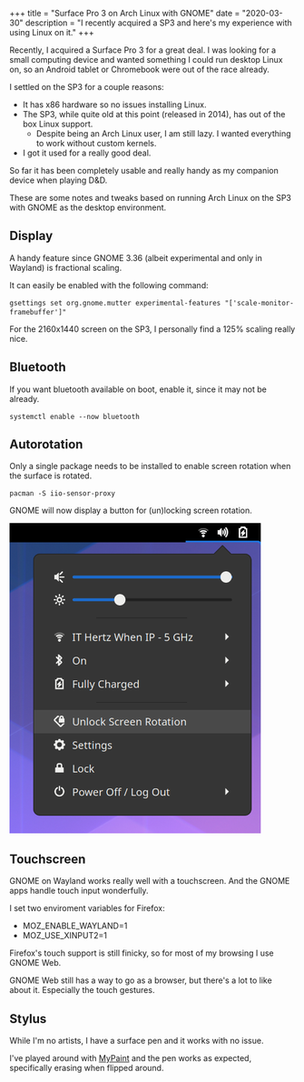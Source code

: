 +++
title = "Surface Pro 3 on Arch Linux with GNOME"
date = "2020-03-30"
description = "I recently acquired a SP3 and here's my experience with using Linux on it."
+++

Recently, I acquired a Surface Pro 3 for a great deal. I was looking for a small computing device and wanted something I could run desktop Linux on, so an Android tablet or Chromebook were out of the race already.

I settled on the SP3 for a couple reasons:
+ It has x86 hardware so no issues installing Linux.
+ The SP3, while quite old at this point (released in 2014), has out of the box Linux support.
    - Despite being an Arch Linux user, I am still lazy. I wanted everything to work without custom kernels.
+ I got it used for a really good deal.

So far it has been completely usable and really handy as my companion device when playing D&D.

These are some notes and tweaks based on running Arch Linux on the SP3 with GNOME as the desktop environment.

## Display

A handy feature since GNOME 3.36 (albeit experimental and only in Wayland) is fractional scaling.

It can easily be enabled with the following command:

```fish
gsettings set org.gnome.mutter experimental-features "['scale-monitor-framebuffer']"
```

For the 2160x1440 screen on the SP3, I personally find a 125% scaling really nice.

## Bluetooth

If you want bluetooth available on boot, enable it, since it may not be already.

```
systemctl enable --now bluetooth
```

## Autorotation

Only a single package needs to be installed to enable screen rotation when the surface is rotated.

```
pacman -S iio-sensor-proxy
```

GNOME will now display a button for (un)locking screen rotation.

![SP3 Screen Rotate Lock](/images/Screenshot-SP3-Screen-Rotate-Lock.png)

## Touchscreen

GNOME on Wayland works really well with a touchscreen. And the GNOME apps handle touch input wonderfully.

I set two enviroment variables for Firefox:
+ MOZ_ENABLE_WAYLAND=1
+ MOZ_USE_XINPUT2=1

Firefox's touch support is still finicky, so for most of my browsing I use GNOME Web.

GNOME Web still has a way to go as a browser, but there's a lot to like about it. Especially the touch gestures.

## Stylus

While I'm no artists, I have a surface pen and it works with no issue.

I've played around with [MyPaint](http://mypaint.org/) and the pen works as expected, specifically erasing when flipped around.